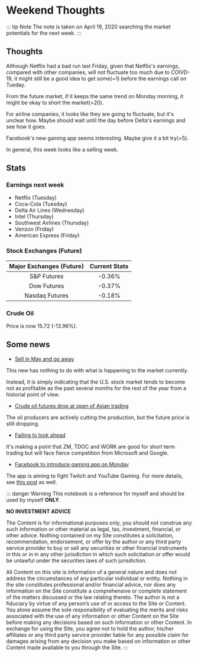 # Weekend Thoughts

::: tip Note
The note is taken on April 19, 2020 searching the market potentials for the next week.
:::

## Thoughts

Although Netflix had a bad run last Friday, given that Netflix's earnings, compared with other companies, will not fluctuate too much due to COIVD-19, it might still be a good idea to get some(=1) before the earnings call on Tueday.

From the future market, if it keeps the same trend on Monday morning, it might be okay to short the market(=20).

For airline companies, it looks like they are going to fluctuate, but it's unclear how. Maybe should wait until the day before Delta's earnings and see how it goes.

Facebook's new gaming app seems interesting. Maybe give it a bit try(=5).

In general, this week looks like a selling week.

## Stats

### Earnings next week

- Netflix (Tuesday)
- Coca-Cola (Tuesday)
- Delta Air Lines (Wednesday)
- Intel (Thursday)
- Southwest Airlines (Thursday)
- Verizon (Friday)
- American Express (Friday)

### Stock Exchanges (Future)

| Major Exchanges (Future) | Current Stats |
| :----------------------: | :-----------: |
|       S&P Futures        |    -0.36%     |
|       Dow Futures        |    -0.37%     |
|      Nasdaq Futures      |    -0.18%     |

### Crude Oil

Price is now 15.72 (-13.96%).

## Some news

- [Sell in May and go away](https://finance.yahoo.com/m/a85df9ce-53db-3f6a-b3a1-e3b4db082a93/%E2%80%98sell-in-may-and-go-away%E2%80%99-is.html)

This new has nothing to do with what is happening to the market currently.

Instead, it is simply indicating that the U.S. stock market tends to become not as profitable as the past several months for the rest of the year from a historial point of view.

- [Crude oil futures drop at open of Asian trading](https://finance.yahoo.com/news/crude-oil-futures-drop-open-221527150.html)

The oil producers are actively cutting the production, but the future price is still dropping.

- [Failing to look ahead](https://www.marketwatch.com/story/the-biggest-mistake-stock-market-investors-are-making-now-failing-to-look-ahead-2020-04-16?siteid=yhoof2&yptr=yahoo)

It's making a point that ZM, TDOC and WORK are good for short term trading but will face fierce competition from Microsoft and Google.

- [Facebook to introduce gaming app on Monday](https://robinhood.com/news/article/41337155-b0f5-3766-bdf9-1d88b7c58b4e)

The app is aiming to fight Twitch and YouTube Gaming. For more details, see [this post](https://www.theverge.com/2020/4/19/21227120/facebook-gaming-app-livestream-youtube-twitch-esports-android) as well.

::: danger Warning
This notebook is a reference for myself and should be used by myself **ONLY**.

**NO INVESTMENT ADVICE**

The Content is for informational purposes only, you should not construe any such information or other material as legal, tax, investment, financial, or other advice. Nothing contained on my Site constitutes a solicitation, recommendation, endorsement, or offer by the author or any third party service provider to buy or sell any securities or other financial instruments in this or in in any other jurisdiction in which such solicitation or offer would be unlawful under the securities laws of such jurisdiction.

All Content on this site is information of a general nature and does not address the circumstances of any particular individual or entity. Nothing in the site constitutes professional and/or financial advice, nor does any information on the Site constitute a comprehensive or complete statement of the matters discussed or the law relating thereto. The author is not a fiduciary by virtue of any person’s use of or access to the Site or Content. You alone assume the sole responsibility of evaluating the merits and risks associated with the use of any information or other Content on the Site before making any decisions based on such information or other Content. In exchange for using the Site, you agree not to hold the author, his/her affiliates or any third party service provider liable for any possible claim for damages arising from any decision you make based on information or other Content made available to you through the Site.
:::

<Disqus/>
